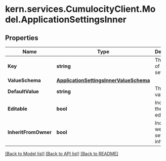 
# kern.services.CumulocityClient.Model.ApplicationSettingsInner

## Properties

Name | Type | Description | Notes
------------ | ------------- | ------------- | -------------
**Key** | **string** | The name of the setting. | [optional] 
**ValueSchema** | [**ApplicationSettingsInnerValueSchema**](ApplicationSettingsInnerValueSchema.md) |  | [optional] 
**DefaultValue** | **string** | The default value. | [optional] 
**Editable** | **bool** | Indicates if the value is editable. | [optional] 
**InheritFromOwner** | **bool** | Indicated wether this setting is inherited. | [optional] 

[[Back to Model list]](../README.md#documentation-for-models)
[[Back to API list]](../README.md#documentation-for-api-endpoints)
[[Back to README]](../README.md)

